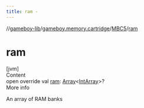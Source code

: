 ```yaml
---
title: ram -
---
```

//[gameboy-lib](../../index.md)/[gameboy.memory.cartridge](../index.md)/[MBC5](index.md)/[ram](ram.md)



# ram  
[jvm]  
Content  
open override val [ram](ram.md): [Array](https://kotlinlang.org/api/latest/jvm/stdlib/kotlin/-array/index.html)<[IntArray](https://kotlinlang.org/api/latest/jvm/stdlib/kotlin/-int-array/index.html)>?  
More info  


An array of RAM banks

  



